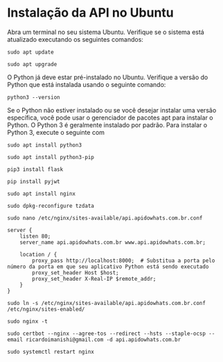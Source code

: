 # Instalação da API no Ubuntu

Abra um terminal no seu sistema Ubuntu.
Verifique se o sistema está atualizado executando os seguintes comandos:
```
sudo apt update
```
```
sudo apt upgrade
```

O Python já deve estar pré-instalado no Ubuntu. Verifique a versão do Python que está instalada usando o seguinte comando:
```
python3 --version
```
Se o Python não estiver instalado ou se você desejar instalar uma versão específica, você pode usar o gerenciador de pacotes apt para instalar o Python. O Python 3 é geralmente instalado por padrão. Para instalar o Python 3, execute o seguinte com
```
sudo apt install python3
```
```
sudo apt install python3-pip
```
```
pip3 install flask
```
```
pip install pyjwt
```
```
sudo apt install nginx
```
```
sudo dpkg-reconfigure tzdata
```
```
sudo nano /etc/nginx/sites-available/api.apidowhats.com.br.conf
```
```
server {
    listen 80;
    server_name api.apidowhats.com.br www.api.apidowhats.com.br;
    
    location / {
        proxy_pass http://localhost:8000;  # Substitua a porta pelo número da porta em que seu aplicativo Python está sendo executado
        proxy_set_header Host $host;
        proxy_set_header X-Real-IP $remote_addr;
    }
}
```
```
sudo ln -s /etc/nginx/sites-available/api.apidowhats.com.br.conf /etc/nginx/sites-enabled/
```
```
sudo nginx -t
```
```
sudo certbot --nginx --agree-tos --redirect --hsts --staple-ocsp --email ricardoimanishi@gmail.com -d api.apidowhats.com.br
```
```
sudo systemctl restart nginx
```
